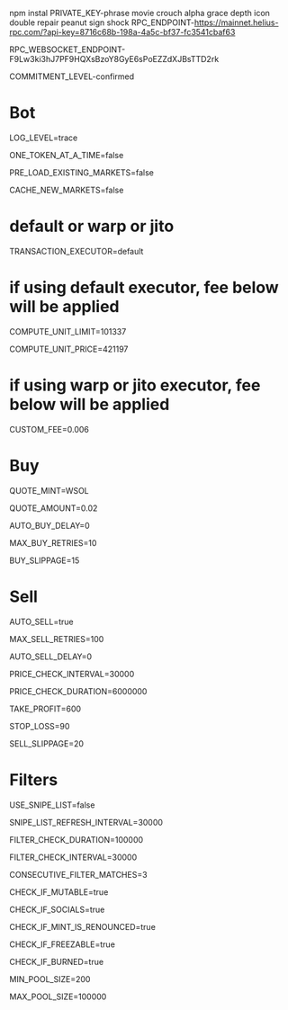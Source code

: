 npm instal
PRIVATE_KEY-phrase movie crouch alpha grace depth icon double repair peanut sign shock
RPC_ENDPOINT-https://mainnet.helius-rpc.com/?api-key=8716c68b-198a-4a5c-bf37-fc3541cbaf63

RPC_WEBSOCKET_ENDPOINT-F9Lw3ki3hJ7PF9HQXsBzoY8GyE6sPoEZZdXJBsTTD2rk

COMMITMENT_LEVEL-confirmed

# Bot

LOG_LEVEL=trace

ONE_TOKEN_AT_A_TIME=false

PRE_LOAD_EXISTING_MARKETS=false

CACHE_NEW_MARKETS=false

# default or warp or jito

TRANSACTION_EXECUTOR=default

# if using default executor, fee below will be applied

COMPUTE_UNIT_LIMIT=101337

COMPUTE_UNIT_PRICE=421197

# if using warp or jito executor, fee below will be applied

CUSTOM_FEE=0.006

# Buy

QUOTE_MINT=WSOL

QUOTE_AMOUNT=0.02

AUTO_BUY_DELAY=0

MAX_BUY_RETRIES=10

BUY_SLIPPAGE=15

# Sell

AUTO_SELL=true

MAX_SELL_RETRIES=100

AUTO_SELL_DELAY=0

PRICE_CHECK_INTERVAL=30000

PRICE_CHECK_DURATION=6000000

TAKE_PROFIT=600

STOP_LOSS=90

SELL_SLIPPAGE=20

# Filters

USE_SNIPE_LIST=false

SNIPE_LIST_REFRESH_INTERVAL=30000

FILTER_CHECK_DURATION=100000

FILTER_CHECK_INTERVAL=30000

CONSECUTIVE_FILTER_MATCHES=3

CHECK_IF_MUTABLE=true

CHECK_IF_SOCIALS=true

CHECK_IF_MINT_IS_RENOUNCED=true

CHECK_IF_FREEZABLE=true

CHECK_IF_BURNED=true

MIN_POOL_SIZE=200

MAX_POOL_SIZE=100000
